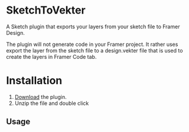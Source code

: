 # SketchToVekter
A Sketch plugin that exports your layers from your sketch file to Framer Design.

The plugin will not generate code in your Framer project. It rather uses export the layer from the sketch file to a design.vekter file that is used to create the layers in Framer Code tab.

# Installation

1. [Download](https://github.com/mludowise/Sketch-HTML-Export/archive/master.zip) the plugin.
2. Unzip the file and double click

## Usage
